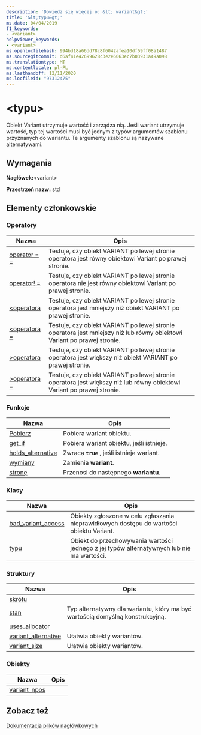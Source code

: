 ```yaml
---
description: 'Dowiedz się więcej o: &lt; wariant&gt;'
title: '&lt;typu&gt;'
ms.date: 04/04/2019
f1_keywords:
- <variant>
helpviewer_keywords:
- <variant>
ms.openlocfilehash: 994bd18a66dd78c8f6042afea10df69ff08a1487
ms.sourcegitcommit: d6af41e42699628c3e2e6063ec7b03931a49a098
ms.translationtype: MT
ms.contentlocale: pl-PL
ms.lasthandoff: 12/11/2020
ms.locfileid: "97312475"
---
```

# <a name="ltvariantgt"></a>&lt;typu&gt;

Obiekt Variant utrzymuje wartość i zarządza nią. Jeśli wariant utrzymuje wartość, typ tej wartości musi być jednym z typów argumentów szablonu przyznanych do wariantu. Te argumenty szablonu są nazywane alternatywami.

## <a name="requirements"></a>Wymagania

**Nagłówek:**\<variant>

**Przestrzeń nazw:** std

## <a name="members"></a>Elementy członkowskie

### <a name="operators"></a>Operatory

|Nazwa|Opis|
|-|-|
|[operator = =](../standard-library/forward-list-operators.md#op_eq_eq)|Testuje, czy obiekt VARIANT po lewej stronie operatora jest równy obiektowi Variant po prawej stronie.|
|[operator! =](../standard-library/forward-list-operators.md#op_neq)|Testuje, czy obiekt VARIANT po lewej stronie operatora nie jest równy obiektowi Variant po prawej stronie.|
|[<operatora ](../standard-library/forward-list-operators.md#op_lt)|Testuje, czy obiekt VARIANT po lewej stronie operatora jest mniejszy niż obiekt VARIANT po prawej stronie.|
|[<operatora =](../standard-library/forward-list-operators.md#op_lt_eq)|Testuje, czy obiekt VARIANT po lewej stronie operatora jest mniejszy niż lub równy obiektowi Variant po prawej stronie.|
|[>operatora ](../standard-library/forward-list-operators.md#op_gt)|Testuje, czy obiekt VARIANT po lewej stronie operatora jest większy niż obiekt VARIANT po prawej stronie.|
|[>operatora =](../standard-library/forward-list-operators.md#op_lt_eq)|Testuje, czy obiekt VARIANT po lewej stronie operatora jest większy niż lub równy obiektowi Variant po prawej stronie.|

### <a name="functions"></a>Funkcje

|Nazwa|Opis|
|-|-|
|[Pobierz](../standard-library/variant-functions.md#get)|Pobiera wariant obiektu.|
|[get_if](../standard-library/variant-functions.md#get_if)|Pobiera wariant obiektu, jeśli istnieje.|
|[holds_alternative](../standard-library/variant-functions.md#holds_alternative)|Zwraca **`true`** , jeśli istnieje wariant.|
|[wymiany](../standard-library/variant-functions.md#swap)|Zamienia **wariant**.|
|[stronę](../standard-library/variant-functions.md#visit)|Przenosi do następnego **wariantu**.|

### <a name="classes"></a>Klasy

|Nazwa|Opis|
|-|-|
|[bad_variant_access](../standard-library/bad-variant-access-class.md)|Obiekty zgłoszone w celu zgłaszania nieprawidłowych dostępu do wartości obiektu Variant.|
|[typu](../standard-library/variant.md)|Obiekt do przechowywania wartości jednego z jej typów alternatywnych lub nie ma wartości.|

### <a name="structs"></a>Struktury

|Nazwa|Opis|
|-|-|
|[skrótu](../standard-library/hash-structure.md)||
|[stan](../standard-library/monostate-structure.md)|Typ alternatywny dla wariantu, który ma być wartością domyślną konstrukcyjną.|
|[uses_allocator](../standard-library/uses-allocator-structure.md)||
|[variant_alternative](../standard-library/variant-alternative-structure.md)|Ułatwia obiekty wariantów.|
|[variant_size](../standard-library/variant-size-structure.md)|Ułatwia obiekty wariantów.|

### <a name="objects"></a>Obiekty

|Nazwa|Opis|
|-|-|
|[variant_npos](../standard-library/variant-functions.md#variant_npos)||

## <a name="see-also"></a>Zobacz też

[Dokumentacja plików nagłówkowych](../standard-library/cpp-standard-library-header-files.md)
